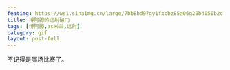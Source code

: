 ```yaml
---
featimg: https://ws1.sinaimg.cn/large/7bb8bd97gy1fxcbz85a06g20b4050b2c.gif
title: 博阿滕的远射破门
tags: [博阿滕,ac米兰,远射]
category: gif
layout: post-full
---
```


不记得是哪场比赛了。